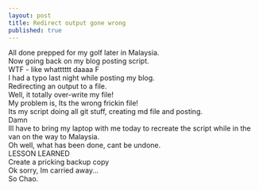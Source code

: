 ```yaml
---
layout: post
title: Redirect output gone wrong
published: true
---
```

All done prepped for my golf later in Malaysia.
<br>
Now going back on my blog posting script.
<br>
WTF - like whatttttt daaaa F
<br>
I had a typo last night while posting my blog.
<br>
Redirecting an output to a file.
<br>
Well, it totally over-write my file!
<br>
My problem is, Its the wrong frickin file!
<br>
Its my script doing all git stuff, creating md file and posting.
<br>
Damn
<br>
Ill have to bring my laptop with me today to recreate the script while in the van on the way to Malaysia.
<br>
Oh well, what has been done, cant be undone. 
<br>
LESSON LEARNED
<br>
Create a pricking backup copy
<br>
Ok sorry, Im carried away...
<br>
So Chao.
